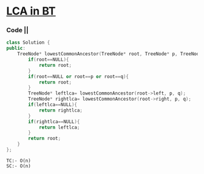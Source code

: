 # [LCA in BT](https://leetcode.com/problems/lowest-common-ancestor-of-a-binary-tree/)

### Code ||

``` .cpp
class Solution {
public:
    TreeNode* lowestCommonAncestor(TreeNode* root, TreeNode* p, TreeNode* q) {
        if(root==NULL){
            return root;
        }
        if(root==NULL or root==p or root==q){
            return root;
        }
        TreeNode* leftlca= lowestCommonAncestor(root->left, p, q);
        TreeNode* rightlca= lowestCommonAncestor(root->right, p, q);
        if(leftlca==NULL){
            return rightlca;
        }
        if(rightlca==NULL){
            return leftlca;
        }
        return root;
    }
};
```

```
TC:- O(n)
SC:- O(n)
```
